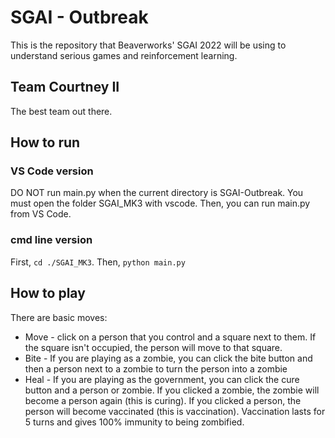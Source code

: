 # SGAI - Outbreak
This is the repository that Beaverworks' SGAI 2022 will be using to understand
serious games and reinforcement learning.

## Team Courtney II
The best team out there.

## How to run
### VS Code version
DO NOT run main.py when the current directory is SGAI-Outbreak.
You must open the folder SGAI_MK3 with vscode. Then, you can
run main.py from VS Code.
### cmd line version
First, `cd ./SGAI_MK3`. Then, `python main.py`

## How to play
There are basic moves:
- Move - click on a person that you control and a square next to them.
If the square isn't occupied, the person will move to that square.
- Bite - If you are playing as a zombie,
you can click the bite button and then a person next to a zombie
to turn the person into a zombie
- Heal - If you are playing as the government, you 
can click the cure button and a person or zombie.
If you clicked a zombie, the zombie will become a person again 
(this is curing). If you clicked a person, the person will become
vaccinated (this is vaccination). Vaccination lasts for 5 turns and
gives 100% immunity to being zombified.